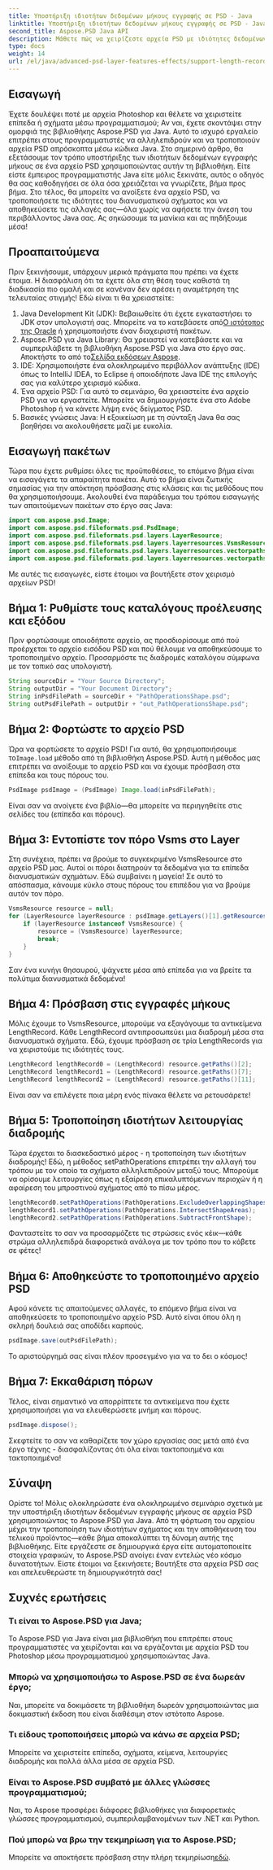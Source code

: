 ```yaml
---
title: Υποστήριξη ιδιοτήτων δεδομένων μήκους εγγραφής σε PSD - Java
linktitle: Υποστήριξη ιδιοτήτων δεδομένων μήκους εγγραφής σε PSD - Java
second_title: Aspose.PSD Java API
description: Μάθετε πώς να χειρίζεστε αρχεία PSD με ιδιότητες δεδομένων εγγραφής μήκους σε Java χρησιμοποιώντας το Aspose.PSD. Ακολουθήστε αυτόν τον οδηγό βήμα προς βήμα για όλες τις λεπτομέρειες.
type: docs
weight: 14
url: /el/java/advanced-psd-layer-features-effects/support-length-record-data-properties-psd/
---
```

## Εισαγωγή
Έχετε δουλέψει ποτέ με αρχεία Photoshop και θέλετε να χειριστείτε επίπεδα ή σχήματα μέσω προγραμματισμού; Αν ναι, έχετε σκοντάψει στην ομορφιά της βιβλιοθήκης Aspose.PSD για Java. Αυτό το ισχυρό εργαλείο επιτρέπει στους προγραμματιστές να αλληλεπιδρούν και να τροποποιούν αρχεία PSD απρόσκοπτα μέσω κώδικα Java. Στο σημερινό άρθρο, θα εξετάσουμε τον τρόπο υποστήριξης των ιδιοτήτων δεδομένων εγγραφής μήκους σε ένα αρχείο PSD χρησιμοποιώντας αυτήν τη βιβλιοθήκη. 
Είτε είστε έμπειρος προγραμματιστής Java είτε μόλις ξεκινάτε, αυτός ο οδηγός θα σας καθοδηγήσει σε όλα όσα χρειάζεται να γνωρίζετε, βήμα προς βήμα. Στο τέλος, θα μπορείτε να ανοίξετε ένα αρχείο PSD, να τροποποιήσετε τις ιδιότητες του διανυσματικού σχήματος και να αποθηκεύσετε τις αλλαγές σας—όλα χωρίς να αφήσετε την άνεση του περιβάλλοντος Java σας. Ας σηκώσουμε τα μανίκια και ας πηδήξουμε μέσα!
## Προαπαιτούμενα
Πριν ξεκινήσουμε, υπάρχουν μερικά πράγματα που πρέπει να έχετε έτοιμα. Η διασφάλιση ότι τα έχετε όλα στη θέση τους καθιστά τη διαδικασία πιο ομαλή και σε κανέναν δεν αρέσει η αναμέτρηση της τελευταίας στιγμής! Εδώ είναι τι θα χρειαστείτε:
1.  Java Development Kit (JDK): Βεβαιωθείτε ότι έχετε εγκαταστήσει το JDK στον υπολογιστή σας. Μπορείτε να το κατεβάσετε από[Ο ιστότοπος της Oracle](https://www.oracle.com/java/technologies/javase-jdk11-downloads.html) ή χρησιμοποιήστε έναν διαχειριστή πακέτων.
2.  Aspose.PSD για Java Library: Θα χρειαστεί να κατεβάσετε και να συμπεριλάβετε τη βιβλιοθήκη Aspose.PSD για Java στο έργο σας. Αποκτήστε το από το[Σελίδα εκδόσεων Aspose](https://releases.aspose.com/psd/java/).
3. IDE: Χρησιμοποιήστε ένα ολοκληρωμένο περιβάλλον ανάπτυξης (IDE) όπως το IntelliJ IDEA, το Eclipse ή οποιοδήποτε Java IDE της επιλογής σας για καλύτερο χειρισμό κώδικα.
4. Ένα αρχείο PSD: Για αυτό το σεμινάριο, θα χρειαστείτε ένα αρχείο PSD για να εργαστείτε. Μπορείτε να δημιουργήσετε ένα στο Adobe Photoshop ή να κάνετε λήψη ενός δείγματος PSD.
5. Βασικές γνώσεις Java: Η εξοικείωση με τη σύνταξη Java θα σας βοηθήσει να ακολουθήσετε μαζί με ευκολία.
## Εισαγωγή πακέτων
Τώρα που έχετε ρυθμίσει όλες τις προϋποθέσεις, το επόμενο βήμα είναι να εισαγάγετε τα απαραίτητα πακέτα. Αυτό το βήμα είναι ζωτικής σημασίας για την απόκτηση πρόσβασης στις κλάσεις και τις μεθόδους που θα χρησιμοποιήσουμε. Ακολουθεί ένα παράδειγμα του τρόπου εισαγωγής των απαιτούμενων πακέτων στο έργο σας Java:
```java
import com.aspose.psd.Image;
import com.aspose.psd.fileformats.psd.PsdImage;
import com.aspose.psd.fileformats.psd.layers.LayerResource;
import com.aspose.psd.fileformats.psd.layers.layerresources.VsmsResource;
import com.aspose.psd.fileformats.psd.layers.layerresources.vectorpaths.LengthRecord;
import com.aspose.psd.fileformats.psd.layers.layerresources.vectorpaths.PathOperations;
```
Με αυτές τις εισαγωγές, είστε έτοιμοι να βουτήξετε στον χειρισμό αρχείων PSD!

## Βήμα 1: Ρυθμίστε τους καταλόγους προέλευσης και εξόδου
Πριν φορτώσουμε οποιοδήποτε αρχείο, ας προσδιορίσουμε από πού προέρχεται το αρχείο εισόδου PSD και πού θέλουμε να αποθηκεύσουμε το τροποποιημένο αρχείο. Προσαρμόστε τις διαδρομές καταλόγου σύμφωνα με τον τοπικό σας υπολογιστή.
```java
String sourceDir = "Your Source Directory";
String outputDir = "Your Document Directory";
String inPsdFilePath = sourceDir + "PathOperationsShape.psd";
String outPsdFilePath = outputDir + "out_PathOperationsShape.psd";
```
## Βήμα 2: Φορτώστε το αρχείο PSD
 Ώρα να φορτώσετε το αρχείο PSD! Για αυτό, θα χρησιμοποιήσουμε το`Image.load` μέθοδο από τη βιβλιοθήκη Aspose.PSD. Αυτή η μέθοδος μας επιτρέπει να ανοίξουμε το αρχείο PSD και να έχουμε πρόσβαση στα επίπεδα και τους πόρους του.
```java
PsdImage psdImage = (PsdImage) Image.load(inPsdFilePath);
```
Είναι σαν να ανοίγετε ένα βιβλίο—θα μπορείτε να περιηγηθείτε στις σελίδες του (επίπεδα και πόρους).
## Βήμα 3: Εντοπίστε τον πόρο Vsms στο Layer
Στη συνέχεια, πρέπει να βρούμε το συγκεκριμένο VsmsResource στο αρχείο PSD μας. Αυτοί οι πόροι διατηρούν τα δεδομένα για τα επίπεδα διανυσματικών σχημάτων. Εδώ συμβαίνει η μαγεία! Σε αυτό το απόσπασμα, κάνουμε κύκλο στους πόρους του επιπέδου για να βρούμε αυτόν τον πόρο.
```java
VsmsResource resource = null;
for (LayerResource layerResource : psdImage.getLayers()[1].getResources()) {
    if (layerResource instanceof VsmsResource) {
        resource = (VsmsResource) layerResource;
        break;
    }
}
```
Σαν ένα κυνήγι θησαυρού, ψάχνετε μέσα από επίπεδα για να βρείτε τα πολύτιμα διανυσματικά δεδομένα!
## Βήμα 4: Πρόσβαση στις εγγραφές μήκους
Μόλις έχουμε το VsmsResource, μπορούμε να εξαγάγουμε τα αντικείμενα LengthRecord. Κάθε LengthRecord αντιπροσωπεύει μια διαδρομή μέσα στα διανυσματικά σχήματα. Εδώ, έχουμε πρόσβαση σε τρία LengthRecords για να χειριστούμε τις ιδιότητές τους.
```java
LengthRecord lengthRecord0 = (LengthRecord) resource.getPaths()[2];
LengthRecord lengthRecord1 = (LengthRecord) resource.getPaths()[7];
LengthRecord lengthRecord2 = (LengthRecord) resource.getPaths()[11];
```
Είναι σαν να επιλέγετε ποια μέρη ενός πίνακα θέλετε να ρετουσάρετε!
## Βήμα 5: Τροποποίηση ιδιοτήτων λειτουργίας διαδρομής
Τώρα έρχεται το διασκεδαστικό μέρος - η τροποποίηση των ιδιοτήτων διαδρομής! Εδώ, η μέθοδος setPathOperations επιτρέπει την αλλαγή του τρόπου με τον οποίο τα σχήματα αλληλεπιδρούν μεταξύ τους. Μπορούμε να ορίσουμε λειτουργίες όπως η εξαίρεση επικαλυπτόμενων περιοχών ή η αφαίρεση του μπροστινού σχήματος από το πίσω μέρος.
```java
lengthRecord0.setPathOperations(PathOperations.ExcludeOverlappingShapes);
lengthRecord1.setPathOperations(PathOperations.IntersectShapeAreas);
lengthRecord2.setPathOperations(PathOperations.SubtractFrontShape);
```
Φανταστείτε το σαν να προσαρμόζετε τις στρώσεις ενός κέικ—κάθε στρώμα αλληλεπιδρά διαφορετικά ανάλογα με τον τρόπο που το κόβετε σε φέτες!
## Βήμα 6: Αποθηκεύστε το τροποποιημένο αρχείο PSD
Αφού κάνετε τις απαιτούμενες αλλαγές, το επόμενο βήμα είναι να αποθηκεύσετε το τροποποιημένο αρχείο PSD. Αυτό είναι όπου όλη η σκληρή δουλειά σας αποδίδει καρπούς. 
```java
psdImage.save(outPsdFilePath);
```
Το αριστούργημά σας είναι πλέον προσεγμένο για να το δει ο κόσμος!
## Βήμα 7: Εκκαθάριση πόρων
Τέλος, είναι σημαντικό να απορρίπτετε τα αντικείμενα που έχετε χρησιμοποιήσει για να ελευθερώσετε μνήμη και πόρους.
```java
psdImage.dispose();
```
Σκεφτείτε το σαν να καθαρίζετε τον χώρο εργασίας σας μετά από ένα έργο τέχνης - διασφαλίζοντας ότι όλα είναι τακτοποιημένα και τακτοποιημένα!
## Σύναψη
Ορίστε το! Μόλις ολοκληρώσατε ένα ολοκληρωμένο σεμινάριο σχετικά με την υποστήριξη ιδιοτήτων δεδομένων εγγραφής μήκους σε αρχεία PSD χρησιμοποιώντας το Aspose.PSD για Java. Από τη φόρτωση του αρχείου μέχρι την τροποποίηση των ιδιοτήτων σχήματος και την αποθήκευση του τελικού προϊόντος—κάθε βήμα αποκαλύπτει τη δύναμη αυτής της βιβλιοθήκης. Είτε εργάζεστε σε δημιουργικά έργα είτε αυτοματοποιείτε στοιχεία γραφικών, το Aspose.PSD ανοίγει έναν εντελώς νέο κόσμο δυνατοτήτων. Είστε έτοιμοι να ξεκινήσετε; Βουτήξτε στα αρχεία PSD σας και απελευθερώστε τη δημιουργικότητά σας!
## Συχνές ερωτήσεις
### Τι είναι το Aspose.PSD για Java;
Το Aspose.PSD για Java είναι μια βιβλιοθήκη που επιτρέπει στους προγραμματιστές να χειρίζονται και να εργάζονται με αρχεία PSD του Photoshop μέσω προγραμματισμού χρησιμοποιώντας Java.
### Μπορώ να χρησιμοποιήσω το Aspose.PSD σε ένα δωρεάν έργο;
Ναι, μπορείτε να δοκιμάσετε τη βιβλιοθήκη δωρεάν χρησιμοποιώντας μια δοκιμαστική έκδοση που είναι διαθέσιμη στον ιστότοπο Aspose.
### Τι είδους τροποποιήσεις μπορώ να κάνω σε αρχεία PSD;
Μπορείτε να χειριστείτε επίπεδα, σχήματα, κείμενα, λειτουργίες διαδρομής και πολλά άλλα μέσα σε αρχεία PSD.
### Είναι το Aspose.PSD συμβατό με άλλες γλώσσες προγραμματισμού;
Ναι, το Aspose προσφέρει διάφορες βιβλιοθήκες για διαφορετικές γλώσσες προγραμματισμού, συμπεριλαμβανομένων των .NET και Python.
### Πού μπορώ να βρω την τεκμηρίωση για το Aspose.PSD;
 Μπορείτε να αποκτήσετε πρόσβαση στην πλήρη τεκμηρίωση[εδώ](https://reference.aspose.com/psd/java/).